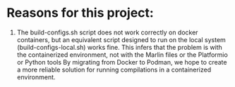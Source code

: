 # Reasons for this project:

1. The build-configs.sh script does not work correctly on docker containers, but an equivalent script designed to run on the local system (build-configs-local.sh) works fine.
This infers that the problem is with the containerized environment, not with the Marlin files or the Platformio or Python tools
By migrating from Docker to Podman, we hope to create a more reliable solution for running compilations in a containerized environment.
